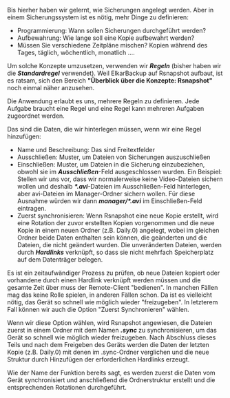 Bis hierher haben wir gelernt, wie Sicherungen angelegt werden. Aber in einem Sicherungssystem ist es nötig, mehr Dinge zu definieren:

* Programmierung: Wann sollen Sicherungen durchgeführt werden?
* Aufbewahrung: Wie lange soll eine Kopie aufbewahrt werden?
* Müssen Sie verschiedene Zeitpläne mischen? Kopien während des Tages, täglich, wöchentlich, monatlich ....

Um solche Konzepte umzusetzen, verwenden wir _**Regeln**_ \(bisher haben wir die _**Standardregel**_ verwendet\). Weil ElkarBackup auf Rsnapshot aufbaut, ist es ratsam, sich den Bereich **"Überblick über die Konzepte: Rsnapshot"** noch einmal näher anzusehen.

Die Anwendung erlaubt es uns, mehrere Regeln zu definieren. Jede Aufgabe braucht eine Regel und eine Regel kann mehreren Aufgaben zugeordnet werden.

Das sind die Daten, die wir hinterlegen müssen, wenn wir eine Regel hinzufügen:

* Name und Beschreibung: Das sind Freitextfelder
* Ausschließen: Muster, um Dateien von Sicherungen auszuschließen
* Einschließen: Muster, um Dateien in die Sicherung einzubeziehen, obwohl sie im _**Ausschließen**_-Feld ausgeschlossen wurden. Ein Beispiel: Stellen wir uns vor, dass wir normalerweise keine Video-Dateien sichern wollen und deshalb _**\*.avi**_-Dateien im Ausschließen-Feld hinterlegen, aber avi-Dateien im Manager-Ordner sichern wollen. Für diese Ausnahme würden wir dann _**manager/\*.avi**_ im Einschließen-Feld eintragen.
* Zuerst synchronisieren: Wenn Rsnapshot eine neue Kopie erstellt, wird eine Rotation der zuvor erstellten Kopien vorgenommen und die neue Kopie in einem neuen Ordner \(z.B. Daily.0\) angelegt, wobei im gleichen Ordner beide Daten enthalten sein können, die geänderten und die Dateien, die nicht geändert wurden. Die unveränderten Dateien, werden durch _**Hardlinks**_ verknüpft, so dass sie nicht mehrfach Speicherplatz auf dem Datenträger belegen.

Es ist ein zeitaufwändiger Prozess zu prüfen, ob neue Dateien kopiert oder vorhandene durch einen Hardlink verknüpft werden müssen und die gesamte Zeit über muss der Remote-Client "bedienen". In manchen Fällen mag das keine Rolle spielen, in anderen Fällen schon. Da ist es vielleicht nötig, das Gerät so schnell wie möglich wieder "freizugeben". In letzterem Fall können wir auch die Option "Zuerst Synchronieren" wählen.

Wenn wir diese Option wählen, wird Rsnapshot angewiesen, die Dateien zuerst in einem Ordner mit dem Namen _**.sync**_ zu synchronisieren, um das Gerät so schnell wie möglich wieder freizugeben. Nach Abschluss dieses Teils und nach dem Freigeben des Geräts werden die Daten der letzten Kopie \(z.B. Daily.0\) mit denen im .sync-Ordner verglichen und die neue Struktur durch Hinzufügen der erforderlichen Hardlinks erzeugt.

Wie der Name der Funktion bereits sagt, es werden zuerst die Daten vom Gerät synchronisiert und anschließend die Ordnerstruktur erstellt und die entsprechenden Rotationen durchgeführt.

